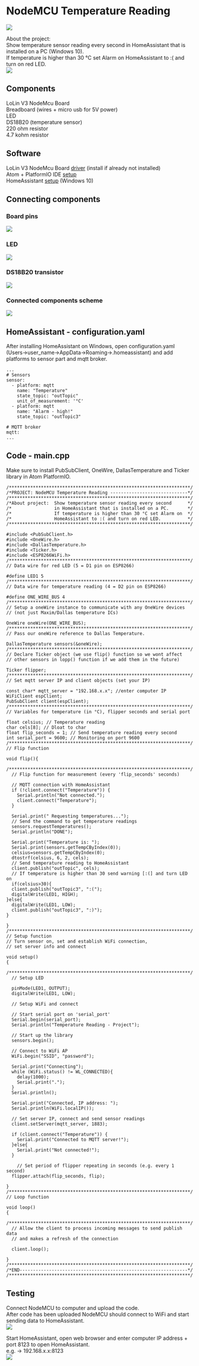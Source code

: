 # NodeMCU Temperature Reading

![](https://raw.githubusercontent.com/safranhub/nodemcu_temperature_reading/master/nodemcu_temp_sensor.jpg)

About the project:  
Show temperature sensor reading every second in HomeAssistant that is installed on a PC (Windows 10).  
If temperature is higher than 30 °C set Alarm on HomeAssistant to :( and turn on red LED.  
![](https://raw.githubusercontent.com/safranhub/nodemcu_temperature_reading/master/nodemcu.jpg)  

## Components

LoLin V3 NodeMcu Board  
Breadboard (wires + micro usb for 5V power)  
LED  
DS18B20 (temperature sensor)  
220 ohm resistor  
4.7 kohm resistor  

## Software

LoLin V3 NodeMcu Board [driver](https://github.com/nodemcu/nodemcu-devkit/tree/master/Drivers) (install if already not installed)  
Atom + PlatformIO IDE [setup](http://docs.platformio.org/en/latest/ide/atom.html)  
HomeAssistant [setup](https://www.home-assistant.io/docs/installation/) (Windows 10)

## Connecting components

### Board pins
![](https://raw.githubusercontent.com/safranhub/nodemcu_temperature_reading/master/nodemcu_pins.png)  

### LED
![](https://raw.githubusercontent.com/safranhub/nodemcu_temperature_reading/master/led.png)  

### DS18B20 transistor
![](https://raw.githubusercontent.com/safranhub/nodemcu_temperature_reading/master/ds18b20.jpg)  

### Connected components scheme
![](https://raw.githubusercontent.com/safranhub/nodemcu_temperature_reading/master/nodemcu_temperature_reading_fritzing.png)

## HomeAssistant - configuration.yaml

After installing HomeAssistant on Windows, open configuration.yaml (Users->user_name->AppData->Roaming->.homeassistant) and add platforms to sensor part and mqtt broker.
  
```
...
# Sensors
sensor:
  - platform: mqtt
    name: "Temperature"
    state_topic: "outTopic"
    unit_of_measurement: '°C'
  - platform: mqtt
    name: "Alarm - high!"
    state_topic: "outTopic3"

# MQTT broker
mqtt:
...
```

## Code - main.cpp

Make sure to install PubSubClient, OneWire, DallasTemperature and Ticker library in Atom PlatformIO.  

```
/********************************************************************/
/*PROJECT: NodeMCU Temperature Reading -----------------------------*/
/********************************************************************/
/*About project:  Show temperature sensor reading every second      */
/*                in HomeAssistant that is installed on a PC.       */
/*                If temperature is higher than 30 °C set Alarm on  */
/*                HomeAssistant to :( and turn on red LED.          */
/********************************************************************/

#include <PubSubClient.h>
#include <OneWire.h>
#include <DallasTemperature.h>
#include <Ticker.h>
#include <ESP8266WiFi.h>
/********************************************************************/
// Data wire for red LED (5 = D1 pin on ESP8266)

#define LED1 5
/********************************************************************/
// Data wire for temperature reading (4 = D2 pin on ESP8266)

#define ONE_WIRE_BUS 4
/********************************************************************/
// Setup a oneWire instance to communicate with any OneWire devices
// (not just Maxim/Dallas temperature ICs)

OneWire oneWire(ONE_WIRE_BUS);
/********************************************************************/
// Pass our oneWire reference to Dallas Temperature.

DallasTemperature sensors(&oneWire);
/********************************************************************/
// Declare Ticker object (we use flip() function so we wont affect
// other sensors in lopp() function if we add them in the future)

Ticker flipper;
/********************************************************************/
// Set mqtt server IP and client objects (set your IP)

const char* mqtt_server = "192.168.x.x"; //enter computer IP
WiFiClient espClient;
PubSubClient client(espClient);
/********************************************************************/
// Variables for temperature (in °C), flipper seconds and serial port

float celsius; // Temperature reading
char cels[8]; // Dloat to char
float flip_seconds = 1; // Send temperature reading every second
int serial_port = 9600; // Monitoring on port 9600
/********************************************************************/
// Flip function

void flip(){
  /********************************************************************/
  // Flip function for measurement (every 'flip_seconds' seconds)

  // MQTT connection with HomeAssistant
  if (!client.connect("Temperature")) {
    Serial.println("Not connected.");
    client.connect("Temperature");
  }

  Serial.print(" Requesting temperatures...");
  // Send the command to get temperature readings
  sensors.requestTemperatures();
  Serial.println("DONE");

  Serial.print("Temperature is: ");
  Serial.print(sensors.getTempCByIndex(0));
  celsius=sensors.getTempCByIndex(0);
  dtostrf(celsius, 6, 2, cels);
  // Send temperature reading to HomeAssistant
  client.publish("outTopic", cels);
  // If temperature is higher than 30 send warning [:(] and turn LED on
  if(celsius>30){
  client.publish("outTopic3", ":(");
  digitalWrite(LED1, HIGH);
}else{
  digitalWrite(LED1, LOW);
  client.publish("outTopic3", ":)");
}

}
/********************************************************************/
// Setup function
// Turn sensor on, set and establish WiFi connection,
// set server info and connect

void setup()
{
  /********************************************************************/
  // Setup LED

  pinMode(LED1, OUTPUT);
  digitalWrite(LED1, LOW);

  // Setup WiFi and connect

  // Start serial port on 'serial_port'
  Serial.begin(serial_port);
  Serial.println("Temperature Reading - Project");

  // Start up the library
  sensors.begin();

  // Connect to WiFi AP
  WiFi.begin("SSID", "password");

  Serial.print("Connecting");
  while (WiFi.status() != WL_CONNECTED){
    delay(1000);
    Serial.print(".");
  }
  Serial.println();

  Serial.print("Connected, IP address: ");
  Serial.println(WiFi.localIP());

  // Set server IP, connect and send sensor readings
  client.setServer(mqtt_server, 1883);

  if (client.connect("Temperature")) {
    Serial.print("Connected to MQTT server!");
  }else{
    Serial.print("Not connected!");
  }

    // Set period of flipper repeating in seconds (e.g. every 1 second)
  flipper.attach(flip_seconds, flip);

}
/********************************************************************/
// Loop function

void loop()
{
  /********************************************************************/
  // Allow the client to process incoming messages to send publish data
  // and makes a refresh of the connection

  client.loop();

}
/********************************************************************/
/*END---------------------------------------------------------------*/
/********************************************************************/
```

## Testing

Connect NodeMCU to computer and upload the code.  
After code has been uploaded NodeMCU should connect to WiFi and start sending data to HomeAssistant.  
![](https://raw.githubusercontent.com/safranhub/nodemcu_temperature_reading/master/atom_serial.jpg)

Start HomeAssistant, open web browser and enter computer IP address + port 8123 to open HomeAssistant.  
e.g. -> 192.168.x.x:8123  
![](https://raw.githubusercontent.com/safranhub/nodemcu_temperature_reading/master/hass.jpg)
